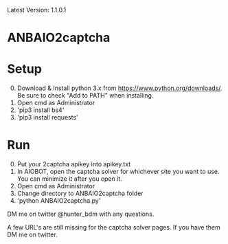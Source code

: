 Latest Version: 1.1.0.1

# ANBAIO2captcha

# Setup

0. Download & Install python 3.x from https://www.python.org/downloads/. Be sure to check "Add to PATH" when installing.
1. Open cmd as Administrator
2. 'pip3 install bs4'
3. 'pip3 install requests'

# Run

0. Put your 2captcha apikey into apikey.txt
1. In AIOBOT, open the captcha solver for whichever site you want to use. You can minimize it after you open it.
2. Open cmd as Administrator
3. Change directory to ANBAIO2captcha folder
4. 'python ANBAIO2captcha.py'

DM me on twitter @hunter_bdm with any questions.

A few URL's are still missing for the captcha solver pages. If you have them DM me on twitter.